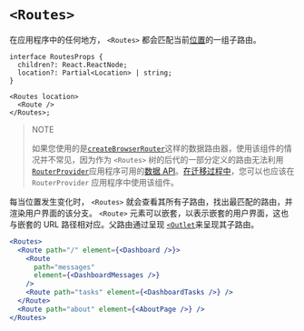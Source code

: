 # `<Routes>`

在应用程序中的任何地方， `<Routes>` 都会匹配当前[位置](https://reactrouter.com/en/main/hook/location)的一组子路由。

```tsx
interface RoutesProps {
  children?: React.ReactNode;
  location?: Partial<Location> | string;
}

<Routes location>
  <Route />
</Routes>;
```

> NOTE
>
> 如果您使用的是[`createBrowserRouter`](https://reactrouter.com/en/main/routers/create-browser-router)这样的数据路由器，使用该组件的情况并不常见，因为作为 `<Routes>` 树的后代的一部分定义的路由无法利用[`RouterProvider`](https://reactrouter.com/en/main/routers/router-provider)应用程序可用的[数据 API](https://reactrouter.com/en/main/routers/picking-a-router#data-apis)。[在迁移过程中](https://reactrouter.com/en/main/upgrading/v6-data)，您可以也应该在 `RouterProvider` 应用程序中使用该组件。

每当位置发生变化时， `<Routes>` 就会查看其所有子路由，找出最匹配的路由，并渲染用户界面的该分支。 `<Route>` 元素可以嵌套，以表示嵌套的用户界面，这也与嵌套的 URL 路径相对应。父路由通过呈现 [`<Outlet`](https://reactrouter.com/en/main/components/outlet)来呈现其子路由。

```jsx
<Routes>
  <Route path="/" element={<Dashboard />}>
    <Route
      path="messages"
      element={<DashboardMessages />}
    />
    <Route path="tasks" element={<DashboardTasks />} />
  </Route>
  <Route path="about" element={<AboutPage />} />
</Routes>
```